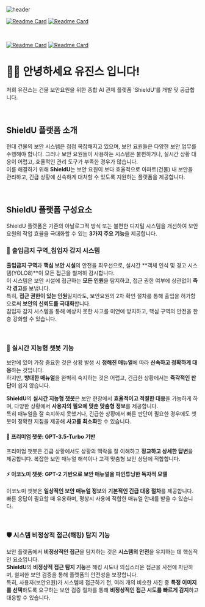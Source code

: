 ![header](https://capsule-render.vercel.app/api?type=transparent&height=200&desc=[4조]Kafka&section=header&text=SK-Techno-Queen&fontSize=90&animation=twinkling&fontColor=fbc76f&descSize=30&descAlign=50&descAlignY=80)

[![Readme Card](https://github-readme-stats.vercel.app/api/pin/?username=SK-Techno-Queen&repo=Jeju_Server)](https://github.com/SK-Techno-Queen/Jeju_Server)
[![Readme Card](https://github-readme-stats.vercel.app/api/pin/?username=SK-Techno-Queen&repo=Jeju_Client)](https://github.com/SK-Techno-Queen/Jeju_Client)
<!-- [![Readme Card](https://github-readme-stats.vercel.app/api/pin/?username=SK-Techno-Queen&repo=Jeju_Producer)](https://github.com/SK-Techno-Queen/Jeju_Producer) -->

<br />

[![Readme Card](https://github-readme-stats.vercel.app/api/pin/?username=SK-Techno-Queen&repo=DC_Log_Fast_Monitoring)](https://github.com/SK-Techno-Queen/DC_Log_Fast_Monitoring)
[![Readme Card](https://github-readme-stats.vercel.app/api/pin/?username=SK-Techno-Queen&repo=DataCenter_RealTime_Monitoring)](https://github.com/SK-Techno-Queen/DataCenter_RealTime_Monitoring)

# 🙋‍♀️ 안녕하세요 유진스 입니다!
저희 유진스는 건물 보안요원을 위한 종합 AI 관제 플랫폼 'ShieldU'를 개발 및 공급합니다. 

<br>

## ShieldU 플랫폼 소개
현대 건물의 보안 시스템은 점점 복잡해지고 있으며, 보안 요원들은 다양한 보안 업무를 수행해야 합니다. 
그러나 보안 요원들이 사용하는 시스템은 불편하거나, 실시간 상황 대응이 어렵고, 효율적인 관리 도구가 부족한 경우가 많습니다.  
이를 해결하기 위해 **ShieldU**는 보안 요원이 보다 효율적으로 아파트(건물) 내 보안을 관리하고, 긴급 상황에 신속하게 대처할 수 있도록 지원하는 플랫폼을 제공합니다.

<br>

## ShieldU 플랫폼 구성요소
ShieldU 플랫폼은 기존의 아날로그적 방식 또는 불편한 디지털 시스템을 개선하여 보안 요원의 작업 효율을 극대화할 수 있는 **3가지 주요 기능**을 제공합니다. 

### 🚧 출입금지 구역_침입자 감지 시스템
**출입금지 구역**과 **핵심 보안 시설**의 안전을 최우선으로, 실시간 **객체 인식 및 경고 시스템(YOLO8)**이 모든 접근을 철저히 감시합니다.  
이 시스템은 보안 시설에 접근하는 **모든 인원**을 탐지하고, 접근 권한 여부에 상관없이 **즉각 경고**를 보냅니다.  
특히, **접근 권한이 있는 인원**일지라도, 보안요원의 2차 확인 절차를 통해 출입을 허가함으로써 **보안의 신뢰도를 극대화**합니다.  
침입자 감지 시스템을 통해 예상치 못한 사고를 미연에 방지하고, 핵심 구역의 안전을 한층 강화할 수 있습니다.

<br>

### 🤖 실시간 지능형 챗봇 기능
보안에 있어 가장 중요한 것은 상황 발생 시 **정해진 매뉴얼**에 따라 **신속하고 정확하게 대응**하는 것입니다.  
하지만, **방대한 매뉴얼**을 완벽히 숙지하는 것은 어렵고, 긴급한 상황에서는 **즉각적인 판단**이 쉽지 않습니다.

**ShieldU**의 **실시간 지능형 챗봇**은 보안 현장에서 **효율적이고 적절한 대응**을 가능하게 하며, 다양한 상황에서 **사용자의 필요에 맞춘 맞춤형 정보**를 제공합니다.  
특히 매뉴얼을 잘 숙지하지 못했거나, 긴급한 상황에서 빠른 판단이 필요한 경우에도 챗봇이 정확한 지침을 제공해 **사고를 최소화**할 수 있습니다.

#### 💎 프리미엄 챗봇: GPT-3.5-Turbo 기반
프리미엄 챗봇은 긴급 상황에서도 상황의 맥락을 잘 이해하고 **정교하고 상세한 답변**을 제공합니다. 복잡한 보안 매뉴얼 해석이나 고객 맞춤형 보안 상담에 적합합니다.

#### ⚡ 이코노미 챗봇: GPT-2 기반으로 보안 매뉴얼을 파인튜닝한 독자적 모델 
이코노미 챗봇은 **일상적인 보안 매뉴얼 정보**와 **기본적인 긴급 대응 절차**를 제공합니다. 빠른 응답이 필요할 때 유용하며, 평상시 사용에 적합한 매뉴얼 안내를 받을 수 있습니다.

<br>

### 🛡 시스템 비정상적 접근(해킹) 탐지 기능
보안 플랫폼에서 **비정상적인 접근**을 탐지하는 것은 **시스템의 안전**을 유지하는 데 핵심적인 요소입니다.  
**ShieldU**의 **비정상적 접근 탐지 기능**은 해킹 시도나 의심스러운 접근을 사전에 차단하며, 철저한 보안 검증을 통해 플랫폼의 안전성을 보장합니다.  
특히, 사용자(보안요원)가 시스템에 접근하기 전, 여러 개의 비슷한 사진 중 **특정 이미지를 선택**하도록 요구하는 보안 검증 절차를 통해 **비정상적인 접근 시도를 빠르게 감지**하고 대응할 수 있습니다.

